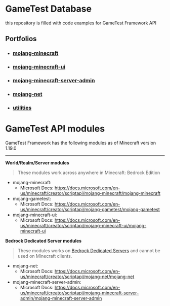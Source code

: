 # GameTest Database
this repository is filled with code examples for GameTest Framework API

## Portfolios
- ### [mojang-minecraft](./mojang-minecraft/)
- ### [mojang-minecraft-ui](./mojang-minecraft-ui/)
- ### [mojang-minecraft-server-admin](./mojang-minecraft-server-admin/)
- ### [mojang-net](./mojang-net/)
- ### [utilities](./utilities/)

# GameTest API modules
GameTest Framework has the following modules as of Minecraft version 1.19.0

___

**World/Realm/Server modules**
> These modules work across anywhere in Minecraft: Bedrock Edition

- mojang-minecraft:
  - Microsoft Docs: https://docs.microsoft.com/en-us/minecraft/creator/scriptapi/mojang-minecraft/mojang-minecraft
- mojang-gametest:
  - Microsoft Docs: https://docs.microsoft.com/en-us/minecraft/creator/scriptapi/mojang-gametest/mojang-gametest
- mojang-minecraft-ui:
  - Microsoft Docs: https://docs.microsoft.com/en-us/minecraft/creator/scriptapi/mojang-minecraft-ui/mojang-minecraft-ui

**Bedrock Dedicated Server modules**
> These modules works on [Bedrock Dedicated Servers](https://www.minecraft.net/en-us/download/server/bedrock) and cannot be used on Minecraft clients.

- mojang-net:
  - Microsoft Docs: https://docs.microsoft.com/en-us/minecraft/creator/scriptapi/mojang-net/mojang-net
- mojang-minecraft-server-admin:
  - Microsoft Docs: https://docs.microsoft.com/en-us/minecraft/creator/scriptapi/mojang-minecraft-server-admin/mojang-minecraft-server-admin